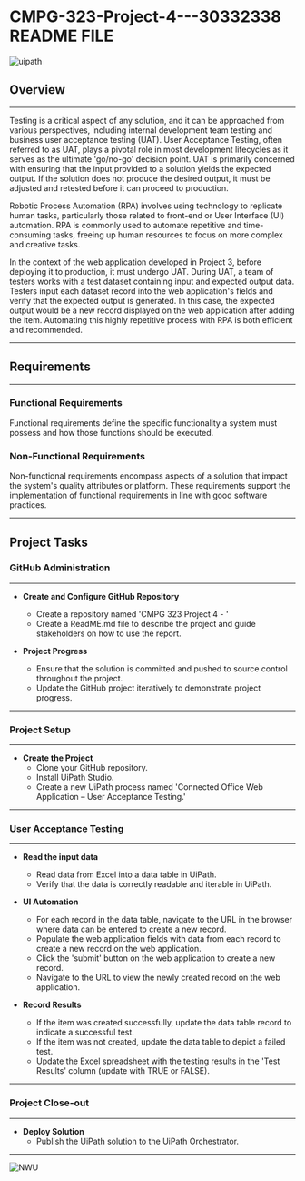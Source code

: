 # CMPG-323-Project-4---30332338 README FILE
 ![uipath](https://github.com/Madzivhandila/CMPG-323-Project-4---30332338/assets/75025282/03f65575-8b45-485a-b62b-3756486f34f5)


## Overview
**************************************************************************************************
Testing is a critical aspect of any solution, and it can be approached from various perspectives, including internal development team testing and business user acceptance testing (UAT). User Acceptance Testing, often referred to as UAT, plays a pivotal role in most development lifecycles as it serves as the ultimate 'go/no-go' decision point. UAT is primarily concerned with ensuring that the input provided to a solution yields the expected output. If the solution does not produce the desired output, it must be adjusted and retested before it can proceed to production.

Robotic Process Automation (RPA) involves using technology to replicate human tasks, particularly those related to front-end or User Interface (UI) automation. RPA is commonly used to automate repetitive and time-consuming tasks, freeing up human resources to focus on more complex and creative tasks.

In the context of the web application developed in Project 3, before deploying it to production, it must undergo UAT. During UAT, a team of testers works with a test dataset containing input and expected output data. Testers input each dataset record into the web application's fields and verify that the expected output is generated. In this case, the expected output would be a new record displayed on the web application after adding the item. Automating this highly repetitive process with RPA is both efficient and recommended.
**************************************************************************************************
## Requirements
**************************************************************************************************
### Functional Requirements
Functional requirements define the specific functionality a system must possess and how those functions should be executed.

### Non-Functional Requirements
Non-functional requirements encompass aspects of a solution that impact the system's quality attributes or platform. These requirements support the implementation of functional requirements in line with good software practices.
**************************************************************************************************
## Project Tasks

### GitHub Administration
**************************************************************************************************
- **Create and Configure GitHub Repository**
  - Create a repository named 'CMPG 323 Project 4 - <add your student number>'
  - Create a ReadME.md file to describe the project and guide stakeholders on how to use the report.

- **Project Progress**
  - Ensure that the solution is committed and pushed to source control throughout the project.
  - Update the GitHub project iteratively to demonstrate project progress.
**************************************************************************************************
### Project Setup
**************************************************************************************************
- **Create the Project**
  - Clone your GitHub repository.
  - Install UiPath Studio.
  - Create a new UiPath process named 'Connected Office Web Application – User Acceptance Testing.'
**************************************************************************************************
### User Acceptance Testing
**************************************************************************************************
- **Read the input data**
  - Read data from Excel into a data table in UiPath.
  - Verify that the data is correctly readable and iterable in UiPath.

- **UI Automation**
  - For each record in the data table, navigate to the URL in the browser where data can be entered to create a new record.
  - Populate the web application fields with data from each record to create a new record on the web application.
  - Click the 'submit' button on the web application to create a new record.
  - Navigate to the URL to view the newly created record on the web application.

- **Record Results**
  - If the item was created successfully, update the data table record to indicate a successful test.
  - If the item was not created, update the data table to depict a failed test.
  - Update the Excel spreadsheet with the testing results in the 'Test Results' column (update with TRUE or FALSE).
**************************************************************************************************
### Project Close-out
**************************************************************************************************
- **Deploy Solution**
  - Publish the UiPath solution to the UiPath Orchestrator.
**************************************************************************************************
![NWU](https://github.com/Madzivhandila/CMPG-323-Project-4---30332338/assets/75025282/95f091f2-987a-44c4-9d42-772ea226f896)

